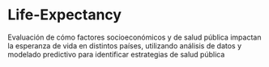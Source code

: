 # Life-Expectancy
 Evaluación de cómo factores socioeconómicos y de salud pública impactan la esperanza de vida en distintos países, utilizando análisis de datos y modelado predictivo para identificar estrategias de salud pública

